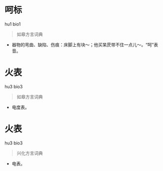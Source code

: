 # 呵标
hu1 bio1
> 如皋方言词典
- 器物的弯曲、缺陷、伤痕：床脚上有块～；他买杲昃带不住一点儿～。“呵”表音。

# 火表
hu3 bio3
> 如皋方言词典
- 电度表。

# 火表
hu3 bio3
> 兴化方言词典
- 电表。
